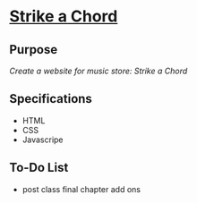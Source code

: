 # [Strike a Chord](https://radar3759.github.io/Strike-A-Chord/)

## Purpose
*Create a website for music store: Strike a Chord*

## Specifications
- HTML
- CSS
- Javascripe

## To-Do List
- post class final chapter add ons

